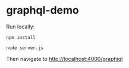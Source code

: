 # graphql-demo

Run locally:

`npm install`

`node server.js`

Then navigate to [http://localhost:4000/graphiql](http://localhost:4000/graphiql)

